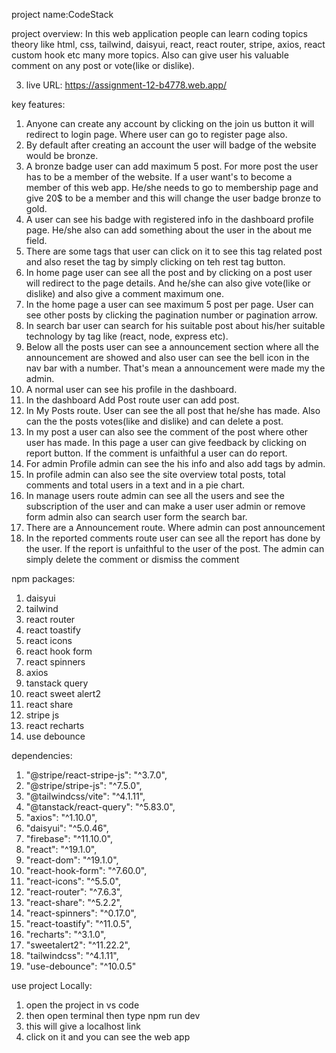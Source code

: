 project name:CodeStack

project overview:
In this web application people can learn coding topics theory like html, css, tailwind, daisyui, react, react router, stripe, axios, react custom hook etc many more topics. Also can give user his valuable comment on any post or vote(like or dislike).

3. live URL: https://assignment-12-b4778.web.app/

key features:

1. Anyone can create any account by clicking on the join us button it will redirect to login page. Where user can go to register page also.
2. By default after creating an account the user will badge of the website would be bronze.
3. A bronze badge user can add maximum 5 post. For more post the user has to be a member of the website. If a user want's to become a member of this web app. He/she needs to go to membership page and give 20$ to be a member and this will change the user badge bronze to gold.
4. A user can see his badge with registered info in the dashboard profile page. He/she also can add something about the user in the about me field.
5. There are some tags that user can click on it to see this tag related post and also reset the tag by simply clicking on teh rest tag button.
6. In home page user can see all the post and by clicking on a post user will redirect to the page details. And he/she can also give vote(like or dislike) and also give a comment maximum one.
7. In the home page a user can see maximum 5 post per page. User can see other posts by clicking the pagination number or pagination arrow.
8. In search bar user can search for his suitable post about his/her suitable technology by tag like (react, node, express etc).
9. Below all the posts user can see a announcement section where all the announcement are showed and also user can see the bell icon in the nav bar with a number. That's mean a announcement were made my the admin.
10. A normal user can see his profile in the dashboard.
11. In the dashboard Add Post route user can add post.
12. In My Posts route. User can see the all post that he/she has made. Also can the the posts votes(like and dislike) and can delete a post.
13. In my post a user can also see the comment of the post where other user has made. In this page a user can give feedback by clicking on report button. If the comment is unfaithful a user can do report.
14. For admin Profile admin can see the his info and also add tags by admin.
15. In profile admin can also see the site overview total posts, total comments and total users in a text and in a pie chart.
16. In manage users route admin can see all the users and see the subscription of the user and can make a user user admin or remove form admin also can search user form the search bar.
17. There are a Announcement route. Where admin can post announcement
18. In the reported comments route user can see all the report has done by the user. If the report is unfaithful to the user of the post. The admin can simply delete the comment or dismiss the comment

npm packages:

1. daisyui
2. tailwind
3. react router
4. react toastify
5. react icons
6. react hook form
7. react spinners
8. axios
9. tanstack query
10. react sweet alert2
11. react share
12. stripe js
13. react recharts
14. use debounce

dependencies:
1. "@stripe/react-stripe-js": "^3.7.0",
2. "@stripe/stripe-js": "^7.5.0",
3. "@tailwindcss/vite": "^4.1.11",
4. "@tanstack/react-query": "^5.83.0",
5. "axios": "^1.10.0",
6. "daisyui": "^5.0.46",
7. "firebase": "^11.10.0",
8. "react": "^19.1.0",
9. "react-dom": "^19.1.0",
10. "react-hook-form": "^7.60.0",
11. "react-icons": "^5.5.0",
12. "react-router": "^7.6.3",
13. "react-share": "^5.2.2",
14. "react-spinners": "^0.17.0",
15. "react-toastify": "^11.0.5",
16. "recharts": "^3.1.0",
17. "sweetalert2": "^11.22.2",
18. "tailwindcss": "^4.1.11",
19. "use-debounce": "^10.0.5"

use project Locally:
1. open the project in vs code
2. then open terminal then type npm run dev
3. this will give a localhost link
4. click on it and you can see the web app
